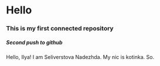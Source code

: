 # Hello
### This is my first connected repository
##### Second push to github
Hello, Ilya! I am Seliverstova Nadezhda. My nic is kotinka. So.